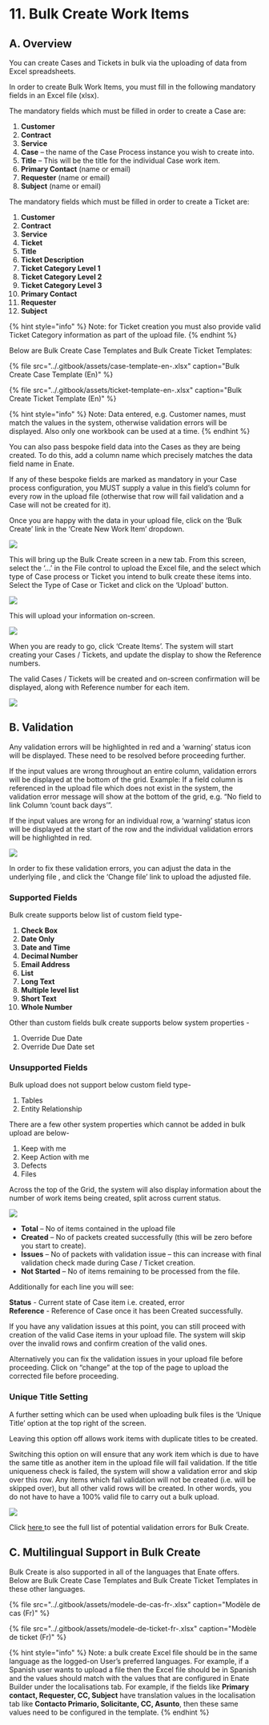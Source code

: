 # 11. Bulk Create Work Items

## A. Overview

You can create Cases and Tickets in bulk via the uploading of data from Excel spreadsheets.

In order to create Bulk Work Items, you must fill in the following mandatory fields in an Excel file \(xlsx\).

The mandatory fields which must be filled in order to create a Case are:

1. **Customer**
2. **Contract**
3. **Service**
4. **Case** – the name of the Case Process instance you wish to create into.
5. **Title** – This will be the title for the individual Case work item.
6. **Primary Contact** \(name or email\)
7. **Requester** \(name or email\)
8. **Subject** \(name or email\)

The mandatory fields which must be filled in order to create a Ticket are:

1. **Customer**
2. **Contract**
3. **Service**
4. **Ticket**
5. **Title**
6. **Ticket Description**
7. **Ticket Category Level 1**
8. **Ticket Category Level 2**
9. **Ticket Category Level 3**
10. **Primary Contact**
11. **Requester**
12. **Subject**

{% hint style="info" %}
Note: for Ticket creation you must also provide valid Ticket Category information as part of the upload file.
{% endhint %}

Below are Bulk Create Case Templates and Bulk Create Ticket Templates:

{% file src="../.gitbook/assets/case-template-en-.xlsx" caption="Bulk Create Case Template \(En\)" %}

{% file src="../.gitbook/assets/ticket-template-en-.xlsx" caption="Bulk Create Ticket Template \(En\)" %}

{% hint style="info" %}
Note: Data entered, e.g. Customer names, must match the values in the system, otherwise validation errors will be displayed. Also only one workbook can be used at a time.
{% endhint %}

You can also pass bespoke field data into the Cases as they are being created. To do this, add a column name which precisely matches the data field name in Enate.

If any of these bespoke fields are marked as mandatory in your Case process configuration, you MUST supply a value in this field’s column for every row in the upload file \(otherwise that row will fail validation and a Case will not be created for it\).

Once you are happy with the data in your upload file, click on the ‘Bulk Create’ link in the ‘Create New Work Item’ dropdown.

![](../.gitbook/assets/10%20%286%29.png)

This will bring up the Bulk Create screen in a new tab. From this screen, select the ‘…’ in the File control to upload the Excel file, and the select which type of Case process or Ticket you intend to bulk create these items into. Select the Type of Case or Ticket and click on the ‘Upload’ button.

![](../.gitbook/assets/11%20%283%29.png)

This will upload your information on-screen.

![](../.gitbook/assets/11-bulk-create-information-on-screen.png)

When you are ready to go, click ‘Create Items’. The system will start creating your Cases / Tickets, and update the display to show the Reference numbers.

The valid Cases / Tickets will be created and on-screen confirmation will be displayed, along with Reference number for each item.

![](../.gitbook/assets/13.png)

## B. Validation

Any validation errors will be highlighted in red and a ‘warning’ status icon will be displayed. These need to be resolved before proceeding further.

If the input values are wrong throughout an entire column, validation errors will be displayed at the bottom of the grid. Example: If a field column is referenced in the upload file which does not exist in the system, the validation error message will show at the bottom of the grid, e.g. “No field to link Column ‘count back days’”.

If the input values are wrong for an individual row, a ‘warning’ status icon will be displayed at the start of the row and the individual validation errors will be highlighted in red.

![](../.gitbook/assets/14%20%282%29.png)

In order to fix these validation errors, you can adjust the data in the underlying file , and click the ‘Change file’ link to upload the adjusted file.

### **Supported Fields**

Bulk create supports below list of custom field type-

1. **Check Box**
2. **Date Only**
3. **Date and Time**
4. **Decimal Number**
5. **Email Address**
6. **List**
7. **Long Text**
8. **Multiple level list**
9. **Short Text**
10. **Whole Number**

Other than custom fields bulk create supports below system properties -

1. Override Due Date
2. Override Due Date set

### **Unsupported Fields**

Bulk upload does not support below custom field type-

1. Tables
2. Entity Relationship

There are a few other system properties which cannot be added in bulk upload are below-

1. Keep with me
2. Keep Action with me
3. Defects
4. Files

Across the top of the Grid, the system will also display information about the number of work items being created, split across current status.

![](../.gitbook/assets/15.png)

* **Total** – No of items contained in the upload file
* **Created** – No of packets created successfully \(this will be zero before you start to create\).
* **Issues** – No of packets with validation issue – this can increase with final validation check made during Case / Ticket creation.
* **Not Started** – No of items remaining to be processed from the file.

Additionally for each line you will see:

**Status** - Current state of Case item i.e. created, error  
**Reference** - Reference of Case once it has been Created successfully.

If you have any validation issues at this point, you can still proceed with creation of the valid Case items in your upload file. The system will skip over the invalid rows and confirm creation of the valid ones.

Alternatively you can fix the validation issues in your upload file before proceeding. Click on “change” at the top of the page to upload the corrected file before proceeding.

### **Unique Title Setting**

A further setting which can be used when uploading bulk files is the ‘Unique Title’ option at the top right of the screen.

Leaving this option off allows work items with duplicate titles to be created.

Switching this option on will ensure that any work item which is due to have the same title as another item in the upload file will fail validation. If the title uniqueness check is failed, the system will show a validation error and skip over this row. Any items which fail validation will not be created \(i.e. will be skipped over\), but all other valid rows will be created. In other words, you do not have to have a 100% valid file to carry out a bulk upload.

![](../.gitbook/assets/11-unique-title-setting.png)

Click [here ](15.-appendix/15.1-potential-validation-errors-for-bulk-creation-of-work-items.md)to see the full list of potential validation errors for Bulk Create.

## C. Multilingual Support in Bulk Create

Bulk Create is also supported in all of the languages that Enate offers. Below are Bulk Create Case Templates and Bulk Create Ticket Templates in these other languages.

{% file src="../.gitbook/assets/modele-de-cas-fr-.xlsx" caption="Modèle de cas \(Fr\)" %}

{% file src="../.gitbook/assets/modele-de-ticket-fr-.xlsx" caption="Modèle de ticket \(Fr\)" %}

{% hint style="info" %}
Note: a bulk create Excel file should be in the same language as the logged-on User’s preferred languages. For example, if a Spanish user wants to upload a file then the Excel file should be in Spanish and the values should match with the values that are configured in Enate Builder under the localisations tab. For example, if the fields like **Primary contact, Requester, CC, Subject** have translation values in the localisation tab like **Contacto Primario, Solicitante, CC, Asunto**, then these same values need to be configured in the template.
{% endhint %}

